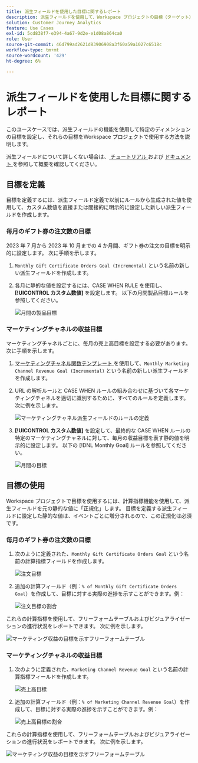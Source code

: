 ```yaml
---
title: 派生フィールドを使用した目標に関するレポート
description: 派生フィールドを使用して、Workspace プロジェクトの目標（ターゲット）に関するレポートを作成する方法について説明します。
solution: Customer Journey Analytics
feature: Use Cases
exl-id: 5cd838f7-e394-4a67-9d2e-e1d08a864ca0
role: User
source-git-commit: 46d799ad2621d83906908a3f60a59a1027c6518c
workflow-type: tm+mt
source-wordcount: '429'
ht-degree: 6%

---
```


# 派生フィールドを使用した目標に関するレポート

このユースケースでは、派生フィールドの機能を使用して特定のディメンションの目標を設定し、それらの目標をWorkspace プロジェクトで使用する方法を説明します。

派生フィールドについて詳しくない場合は、[ チュートリアル ](https://experienceleague.adobe.com/docs/customer-journey-analytics-learn/tutorials/data-views/derived-fields-in-cja.html?lang=ja) および [ ドキュメント ](../data-views/derived-fields/derived-fields.md) を参照して概要を確認してください。


## 目標を定義

目標を定義するには、派生フィールド定義で以前にルールから生成された値を使用して、カスタム数値を直接または間接的に明示的に設定した新しい派生フィールドを作成します。


### 毎月のギフト券の注文数の目標

2023 年 7 月から 2023 年 10 月までの 4 か月間、ギフト券の注文の目標を明示的に設定します。 次に手順を示します。

1. `Monthly Gift Certificate Orders Goal (Incremental)` という名前の新しい派生フィールドを作成します。

1. 各月に静的な値を設定するには、CASE WHEN RULE を使用し、**[!UICONTROL カスタム数値]** を設定します。 以下の月間製品目標ルールを参照してください。

   ![ 月間の製品目標 ](assets/goals-derived-field-product-goals-1.png)


### マーケティングチャネルの収益目標

マーケティングチャネルごとに、毎月の売上高目標を設定する必要があります。 次に手順を示します。

1. [ マーケティングチャネル関数テンプレート ](/help/data-views/derived-fields/derived-fields.md#marketing-channels) を使用して、`Monthly Marketing Channel Revenue Goal (Incremental)` という名前の新しい派生フィールドを作成します。

1. URL の解析ルールと CASE WHEN ルールの組み合わせに基づいて各マーケティングチャネルを適切に識別するために、すべてのルールを定義します。 次に例を示します。

   ![ マーケティングチャネル派生フィールドのルールの定義 ](assets/goals-derived-field-marketing-channel-1.png)

1. **[!UICONTROL カスタム数値]** を設定して、最終的な CASE WHEN ルールの特定のマーケティングチャネルに対して、毎月の収益目標を表す静的値を明示的に設定します。 以下の [!DNL Monthly Goal] ルールを参照してください。

   ![ 月間の目標 ](assets/goals-derived-field-marketing-channel-2.png)



## 目標の使用

Workspace プロジェクトで目標を使用するには、計算指標機能を使用して、派生フィールドを元の静的な値に「正規化」します。 目標を定義する派生フィールドに設定した静的な値は、イベントごとに増分されるので、この正規化は必須です。

### 毎月のギフト券の注文数の目標

1. 次のように定義された、`Monthly Gift Certificate Orders Goal` という名前の計算指標フィールドを作成します。

   ![ 注文目標 ](assets/calculated-metric-ordersgoals.png)

1. 追加の計算フィールド（例：`% of Monthly Gift Certificate Orders Goal`）を作成して、目標に対する実際の進捗を示すことができます。例：

   ![ 注文目標の割合 ](assets/calculated-metric-ordersgoalspercent.png)

これらの計算指標を使用して、フリーフォームテーブルおよびビジュアライゼーションの進行状況をレポートできます。 次に例を示します。

![ マーケティング収益の目標を示すフリーフォームテーブル ](assets/freeform-table-product-order-goals.png)


### マーケティングチャネルの収益目標

1. 次のように定義された、`Marketing Channel Revenue Goal` という名前の計算指標フィールドを作成します。

   ![ 売上高目標 ](assets/calculated-metric-revenuegoals.png)

1. 追加の計算フィールド（例：`% of Marketing Channel Revenue Goal`）を作成して、目標に対する実際の進捗を示すことができます。例：

   ![ 売上高目標の割合 ](assets/calculated-metric-revenuegoalspercent.png)

これらの計算指標を使用して、フリーフォームテーブルおよびビジュアライゼーションの進行状況をレポートできます。 次に例を示します。

![ マーケティング収益の目標を示すフリーフォームテーブル ](assets/freeform-table-marketing-channel-revenue-goals.png)
